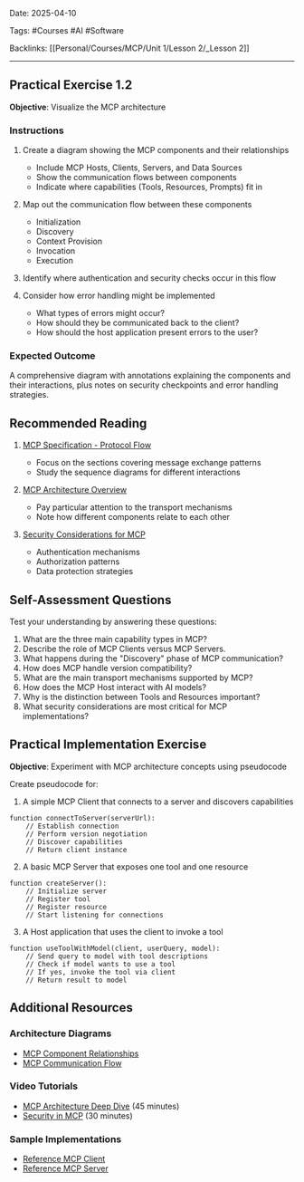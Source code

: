 
Date: 2025-04-10

Tags: #Courses #AI #Software

Backlinks: [[Personal/Courses/MCP/Unit 1/Lesson 2/_Lesson 2]]

---

## Practical Exercise 1.2

**Objective**: Visualize the MCP architecture

### Instructions

1. Create a diagram showing the MCP components and their relationships
   - Include MCP Hosts, Clients, Servers, and Data Sources
   - Show the communication flows between components
   - Indicate where capabilities (Tools, Resources, Prompts) fit in

2. Map out the communication flow between these components
   - Initialization
   - Discovery
   - Context Provision
   - Invocation
   - Execution

3. Identify where authentication and security checks occur in this flow

4. Consider how error handling might be implemented
   - What types of errors might occur?
   - How should they be communicated back to the client?
   - How should the host application present errors to the user?

### Expected Outcome

A comprehensive diagram with annotations explaining the components and their interactions, plus notes on security checkpoints and error handling strategies.

## Recommended Reading

1. [MCP Specification - Protocol Flow](https://spec.modelcontextprotocol.io/specification/)
   - Focus on the sections covering message exchange patterns
   - Study the sequence diagrams for different interactions

2. [MCP Architecture Overview](https://modelcontextprotocol.io/introduction)
   - Pay particular attention to the transport mechanisms
   - Note how different components relate to each other

3. [Security Considerations for MCP](https://modelcontextprotocol.io/docs/guides/security/)
   - Authentication mechanisms
   - Authorization patterns
   - Data protection strategies

## Self-Assessment Questions

Test your understanding by answering these questions:

1. What are the three main capability types in MCP?
2. Describe the role of MCP Clients versus MCP Servers.
3. What happens during the "Discovery" phase of MCP communication?
4. How does MCP handle version compatibility?
5. What are the main transport mechanisms supported by MCP?
6. How does the MCP Host interact with AI models?
7. Why is the distinction between Tools and Resources important?
8. What security considerations are most critical for MCP implementations?

## Practical Implementation Exercise

**Objective**: Experiment with MCP architecture concepts using pseudocode

Create pseudocode for:

1. A simple MCP Client that connects to a server and discovers capabilities
```
function connectToServer(serverUrl):
    // Establish connection
    // Perform version negotiation
    // Discover capabilities
    // Return client instance
```

2. A basic MCP Server that exposes one tool and one resource
```
function createServer():
    // Initialize server
    // Register tool
    // Register resource
    // Start listening for connections
```

3. A Host application that uses the client to invoke a tool
```
function useToolWithModel(client, userQuery, model):
    // Send query to model with tool descriptions
    // Check if model wants to use a tool
    // If yes, invoke the tool via client
    // Return result to model
```

## Additional Resources

### Architecture Diagrams
- [MCP Component Relationships](https://modelcontextprotocol.io/docs/diagrams/components)
- [MCP Communication Flow](https://modelcontextprotocol.io/docs/diagrams/flow)

### Video Tutorials
- [MCP Architecture Deep Dive](https://modelcontextprotocol.io/videos/architecture-deep-dive) (45 minutes)
- [Security in MCP](https://modelcontextprotocol.io/videos/security) (30 minutes)

### Sample Implementations
- [Reference MCP Client](https://github.com/modelcontextprotocol/examples/client)
- [Reference MCP Server](https://github.com/modelcontextprotocol/examples/server)
